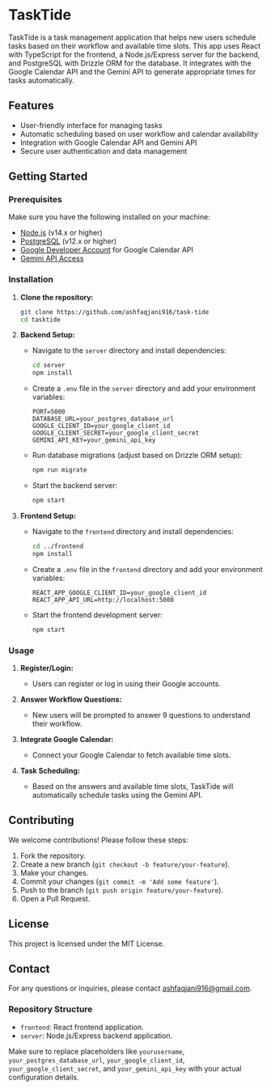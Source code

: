 # TaskTide

TaskTide is a task management application that helps new users schedule tasks based on their workflow and available time slots. This app uses React with TypeScript for the frontend, a Node.js/Express server for the backend, and PostgreSQL with Drizzle ORM for the database. It integrates with the Google Calendar API and the Gemini API to generate appropriate times for tasks automatically.

## Features

- User-friendly interface for managing tasks
- Automatic scheduling based on user workflow and calendar availability
- Integration with Google Calendar API and Gemini API
- Secure user authentication and data management

## Getting Started

### Prerequisites

Make sure you have the following installed on your machine:

- [Node.js](https://nodejs.org/) (v14.x or higher)
- [PostgreSQL](https://www.postgresql.org/) (v12.x or higher)
- [Google Developer Account](https://developers.google.com/) for Google Calendar API
- [Gemini API Access](https://gemini.com/)

### Installation

1. **Clone the repository:**
    ```bash
    git clone https://github.com/ashfaqjani916/task-tide
    cd tasktide
    ```

2. **Backend Setup:**

    - Navigate to the `server` directory and install dependencies:
        ```bash
        cd server
        npm install
        ```

    - Create a `.env` file in the `server` directory and add your environment variables:
        ```env
        PORT=5000
        DATABASE_URL=your_postgres_database_url
        GOOGLE_CLIENT_ID=your_google_client_id
        GOOGLE_CLIENT_SECRET=your_google_client_secret
        GEMINI_API_KEY=your_gemini_api_key
        ```

    - Run database migrations (adjust based on Drizzle ORM setup):
        ```bash
        npm run migrate
        ```

    - Start the backend server:
        ```bash
        npm start
        ```

3. **Frontend Setup:**

    - Navigate to the `frontend` directory and install dependencies:
        ```bash
        cd ../frontend
        npm install
        ```

    - Create a `.env` file in the `frontend` directory and add your environment variables:
        ```env
        REACT_APP_GOOGLE_CLIENT_ID=your_google_client_id
        REACT_APP_API_URL=http://localhost:5000
        ```

    - Start the frontend development server:
        ```bash
        npm start
        ```

### Usage

1. **Register/Login:**
    - Users can register or log in using their Google accounts.

2. **Answer Workflow Questions:**
    - New users will be prompted to answer 9 questions to understand their workflow.

3. **Integrate Google Calendar:**
    - Connect your Google Calendar to fetch available time slots.

4. **Task Scheduling:**
    - Based on the answers and available time slots, TaskTide will automatically schedule tasks using the Gemini API.

## Contributing

We welcome contributions! Please follow these steps:

1. Fork the repository.
2. Create a new branch (`git checkout -b feature/your-feature`).
3. Make your changes.
4. Commit your changes (`git commit -m 'Add some feature'`).
5. Push to the branch (`git push origin feature/your-feature`).
6. Open a Pull Request.

## License

This project is licensed under the MIT License.

## Contact

For any questions or inquiries, please contact [ashfaqjani916@gmail.com](mailto:yourname@yourdomain.com).

### Repository Structure

- `frontend`: React frontend application.
- `server`: Node.js/Express backend application.


Make sure to replace placeholders like `yourusername`, `your_postgres_database_url`, `your_google_client_id`, `your_google_client_secret`, and `your_gemini_api_key` with your actual configuration details.

